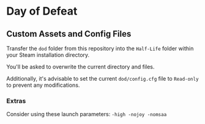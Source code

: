 # Day of Defeat

## Custom Assets and Config Files

Transfer the `dod` folder from this repository into the `Half-Life` folder within your Steam installation directory.

You'll be asked to overwrite the current directory and files.

Additionally, it's advisable to set the current `dod/config.cfg` file to `Read-only` to prevent any modifications.

### Extras

Consider using these launch parameters: `-high -nojoy -nomsaa`
